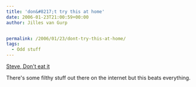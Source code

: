 ```yaml
---
title: 'don&#8217;t try this at home'
date: 2006-01-23T21:00:59+00:00
author: Jilles van Gurp


permalink: /2006/01/23/dont-try-this-at-home/
tags:
  - Odd stuff
---
```

[Steve, Don't eat it](http://www.thesneeze.com/mt-archives/cat_steve_dont_eat_it.php)

There's some filthy stuff out there on the internet but this beats everything.
